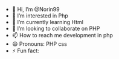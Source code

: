 - 👋 Hi, I’m @Norin99
- 👀 I’m interested in Php  
- 🌱 I’m currently learning Html
- 💞️ I’m looking to collaborate on PHP 
- 📫 How to reach me development in php
- 😄 Pronouns: PHP css
- ⚡ Fun fact:

<!---
Norin99/Norin99 is a ✨ special ✨ repository because its `README.md` (this file) appears on your GitHub profile.
You can click the Preview link to take a look at your changes.
--->
